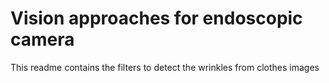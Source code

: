 # Vision approaches for endoscopic camera
This readme contains the filters to detect the wrinkles from clothes images
